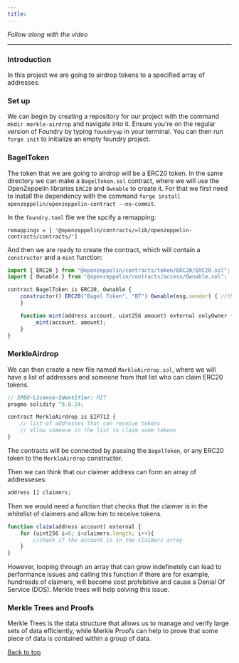 ```yaml
---
title:
---
```


_Follow along with the video_

---

<a name="top"></a>

### Introduction

In this project we are going to airdrop tokens to a specified array of addresses.

### Set up

We can begin by creating a repository for our project with the command `mkdir merkle-airdrop` and navigate into it. Ensure you're on the regular version of Foundry by typing `foundryup` in your terminal. You can then run `forge init` to initialize an empty foundry project.

### BagelToken

The token that we are going to airdrop will be a ERC20 token. In the same directory we can make a `BagelToken.sol` contract, where we will use the OpenZeppelin libraries `ERC20` and `Ownable` to create it. For that we first need to install the dependency with the command `forge install openzeppelin/openzeppelin-contract --no-commit`.

In the `foundry.toml` file we the spcify a remapping:

```
remappings = [ '@openzeppelin/contracts/=lib/openzeppelin-contracts/contracts/']
```

And then we are ready to create the contract, which will contain a `constructor` and a `mint` function:

```js
import { ERC20 } from "@openzeppelin/contracts/token/ERC20/ERC20.sol";
import { Ownable } from "@openzeppelin/contracts/access/Ownable.sol";

contract BagelToken is ERC20, Ownable {
    constructor() ERC20("Bagel Token", "BT") Ownable(msg.sender) { //the deployer is the owner of the contract
    }

    function mint(address account, uint256 amount) external onlyOwner {
        _mint(account, amount);
    }
}
```

### MerkleAirdrop

We can then create a new file named `MarkleAirdrop.sol`, where we will have a list of addresses and someone from that list who can claim ERC20 tokens.

```js
// SPDX-License-Identifier: MIT
pragma solidity ^0.8.24;

contract MerkleAirdrop is EIP712 {
    // list of addresses that can receive tokens
    // allow someone in the list to claim some tokens
}
```

The contracts will be connected by passing the `BagelToken`, or any ERC20 token to the `MerkleAirdrop` constructor.

Then we can think that our claimer address can form an array of addresseses:

```js
address [] claimers;
```

Then we would need a function that checks that the claimer is in the whitelist of claimers and allow him to receive tokens.

```js
function claim(address account) external {
    for (uint256 i=0; i<claimers.length; i++){
        //check if the account is in the claimers array
    }
}
```

However, looping through an array that can grow indefinetely can lead to performance issues and calling this function if there are for example, hundresds of claimers, will become cost prohibitive and cause a Denial Of Service (DOS). Merkle trees will help solving this issue.

### Merkle Trees and Proofs

Merkle Trees is the data structure that allows us to manage and verify large sets of data efficiently, while Merkle Proofs can help to prove that some piece of data is contained within a group of data.


[Back to top](#top)
